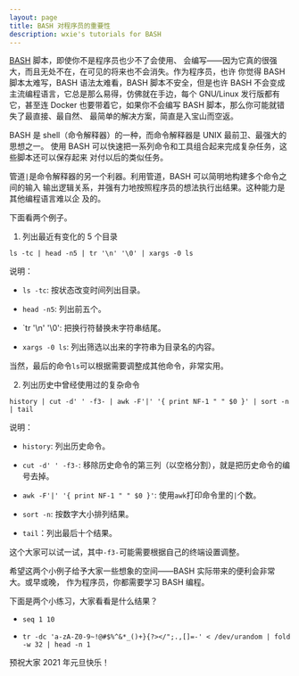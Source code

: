 ```yaml
---
layout: page
title: BASH 对程序员的重要性
description: wxie's tutorials for BASH
---
```



[BASH](https://www.gnu.org/software/bash/) 脚本，即使你不是程序员也少不了会使用、
会编写——因为它真的很强大，而且无处不在，在可见的将来也不会消失。作为程序员，也许
你觉得 BASH 脚本太难写，BASH 语法太难看，BASH 脚本不安全，但是也许 BASH 不会变成
主流编程语言，它总是那么易得，仿佛就在手边，每个 GNU/Linux 发行版都有它，甚至连
Docker 也要带着它，如果你不会编写 BASH 脚本，那么你可能就错失了最直接、最自然、
最简单的解决方案，简直是入宝山而空返。

BASH 是 shell（命令解释器）的一种，而命令解释器是 UNIX 最前卫、最强大的思想之一。
使用 BASH 可以快速把一系列命令和工具组合起来完成复杂任务，这些脚本还可以保存起来
对付以后的类似任务。

管道`|`是命令解释器的另一个利器。利用管道，BASH 可以简明地构建多个命令之间的输入
输出逻辑关系，并强有力地按照程序员的想法执行出结果。这种能力是其他编程语言难以企
及的。

下面看两个例子。

1. 列出最近有变化的 5 个目录

```
ls -tc | head -n5 | tr '\n' '\0' | xargs -0 ls
```

说明：

* `ls -tc`: 按状态改变时间列出目录。

* `head -n5`: 列出前五个。

* `tr '\n' '\0': 把换行符替换未字符串结尾。

* `xargs -0 ls`: 列出筛选以出来的字符串为目录名的内容。

当然，最后的命令`ls`可以根据需要调整成其他命令，非常实用。

2. 列出历史中曾经使用过的复杂命令

```
history | cut -d' ' -f3- | awk -F'|' '{ print NF-1 " " $0 }' | sort -n | tail
```

说明：

* `history`: 列出历史命令。

* `cut -d' ' -f3-`: 移除历史命令的第三列（以空格分割），就是把历史命令的编号去掉。

* `awk -F'|' '{ print NF-1 " " $0 }'`: 使用`awk`打印命令里的`|`个数。

* `sort -n`: 按数字大小排列结果。

* `tail`：列出最后十个结果。

这个大家可以试一试，其中`-f3-`可能需要根据自己的终端设置调整。

希望这两个小例子给予大家一些想象的空间——BASH 实际带来的便利会非常大。或早或晚，
作为程序员，你都需要学习 BASH 编程。

下面是两个小练习，大家看看是什么结果？

* `seq 1 10`

* `tr -dc 'a-zA-Z0-9~!@#$%^&*_()+}{?></";.,[]=-' < /dev/urandom | fold -w 32 | head -n 1`

预祝大家 2021 年元旦快乐！

